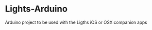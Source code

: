 Lights-Arduino
==============

Arduino project to be used with the Ligths iOS or OSX companion apps
